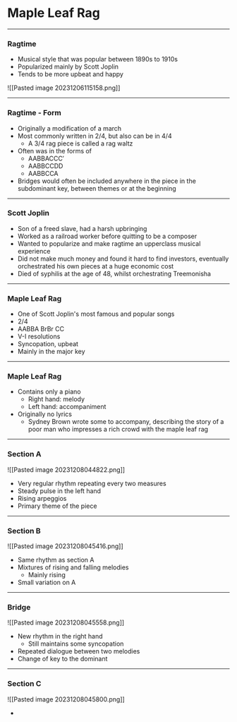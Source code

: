 
# Maple Leaf Rag

---

### Ragtime

<split left="2" right="1" gap="2">

- Musical style that was popular between 1890s to 1910s
- Popularized mainly by Scott Joplin
- Tends to be more upbeat and happy

<div>
![[Pasted image 20231206115158.png]]
</div>

</split>

---

### Ragtime - Form

- Originally a modification of a march
- Most commonly written in 2/4, but also can be in 4/4
	- A 3/4 rag piece is called a rag waltz
- Often was in the forms of
	- AABBACCC′
	- AABBCCDD
	- AABBCCA
- Bridges would often be included anywhere in the piece in the subdominant key, between themes or at the beginning

---

### Scott Joplin

- Son of a freed slave, had a harsh upbringing
- Worked as a railroad worker before quitting to be a composer
- Wanted to popularize and make ragtime an upperclass musical experience
- Did not make much money and found it hard to find investors, eventually orchestrated his own pieces at a huge economic cost
- Died of syphilis at the age of 48, whilst orchestrating Treemonisha

---

### Maple Leaf Rag

- One of Scott Joplin's most famous and popular songs
- 2/4
- AABBA BrBr CC
- V-I resolutions
- Syncopation, upbeat
- Mainly in the major key

---

### Maple Leaf Rag

- Contains only a piano
	- Right hand: melody
	- Left hand: accompaniment
- Originally no lyrics
	- Sydney Brown wrote some to accompany, describing the story of a poor man who impresses a rich crowd with the maple leaf rag

---

### Section A

<split left="1" right="1" gap="2">

<div>
![[Pasted image 20231208044822.png]]
</div>

- Very regular rhythm repeating every two measures
- Steady pulse in the left hand
- Rising arpeggios
- Primary theme of the piece

</split>

---

### Section B

<split left="1" right="1" gap="2">
<div>
![[Pasted image 20231208045416.png]]
</div>

- Same rhythm as section A
- Mixtures of rising and falling melodies
	- Mainly rising
- Small variation on A

</split>

---

### Bridge

![[Pasted image 20231208045558.png]]

- New rhythm in the right hand
	- Still maintains some syncopation
- Repeated dialogue between two melodies
- Change of key to the dominant

---

### Section C

![[Pasted image 20231208045800.png]]

- 

